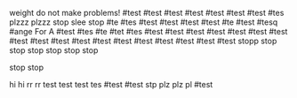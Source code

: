 weight do not make problems!
#test
#test
#test
#test
#test
#test
#test
#tes
plzzz
plzzz
stop 
slee
stop
#te
#tes
#test
#test
#test
#test
#te
#test
#tesq
#ange
For A
#test
#tes
#te
#tet
#tes
#test
#test
#test
#test
#test
#test
#test
#test
#test
#test
#test
#test
#test
#test
#test
#test
#test
#test
stopp
stop
stop
stop
stop
stop
stop

stop
stop


hi
hi
rr
rr
test
test
test
tes
#test
#test
stp
plz
plz
pl
#test
